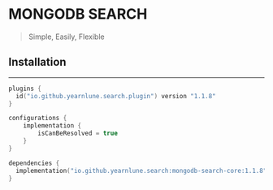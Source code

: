 # MONGODB SEARCH
> Simple, Easily, Flexible 

## Installation

---

```kotlin
plugins {
  id("io.github.yearnlune.search.plugin") version "1.1.8"
}

configurations {
    implementation {
        isCanBeResolved = true
    }
}

dependencies {
  implementation("io.github.yearnlune.search:mongodb-search-core:1.1.8")
}
```
